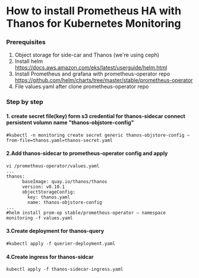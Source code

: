 # How to install Prometheus HA with Thanos for Kubernetes Monitoring
### Prerequisites
1. Object storage for side-car and Thanos (we're using ceph)
2. Install helm https://docs.aws.amazon.com/eks/latest/userguide/helm.html
3. Install Prometheus and grafana with prometheus-operator repo https://github.com/helm/charts/tree/master/stable/prometheus-operator
4. File values.yaml after clone prometheus-operator repo

### Step by step
#### 1. create secret file(key) form s3 credential for thanos-sidecar connect persistent volumn name "thanos-objstore-config"
```
#kubectl -n monitoring create secret generic thanos-objstore-config –from-file=thanos.yaml=thanos-secret.yaml
```
#### 2.Add thanos-sidecar to prometheus-operator config and apply
```
vi /prometheus-operator/values.yaml
...
thanos:
      baseImage: quay.io/thanos/thanos
      version: v0.10.1
      objectStorageConfig:
        key: thanos.yaml
        name: thanos-objstore-config
...
#helm install prom-op stable/prometheus-operator — namespace monitoring -f values.yaml
```
#### 3.Create deployment for thanos-query
```
#kubectl apply -f querier-deployment.yaml
```
#### 4.Create ingress for thanos-sidcar
```
kubectl apply -f thanos-sidecar-ingress.yaml
```
